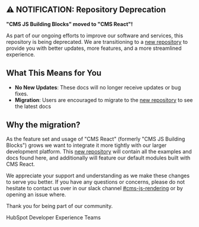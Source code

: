 ## :warning: **NOTIFICATION: Repository Deprecation**

**"CMS JS Building Blocks" moved to "CMS React"!**

As part of our ongoing efforts to improve our software and services, this repository is being deprecated. We are transitioning to a [new repository](https://github.com/HubSpot/cms-react) to provide you with better updates, more features, and a more streamlined experience.

## What This Means for You

- **No New Updates**: These docs will no longer receive updates or bug fixes.
- **Migration**: Users are encouraged to migrate to the [new repository](https://github.com/HubSpot/cms-react) to see the latest docs

## Why the migration?

As the feature set and usage of "CMS React" (formerly "CMS JS Building Blocks") grows we want to integrate it more tightly with our larger development platform. This [new repository](https://github.com/HubSpot/cms-react) will contain all the examples and docs found here, and additionally will feature our default modules built with CMS React.

We appreciate your support and understanding as we make these changes to serve you better. If you have any questions or concerns, please do not hesitate to contact us over in our slack channel [\#cms-js-rendering](https://hubspotdev.slack.com/archives/C04AY1H2204) or by opening an issue where.

Thank you for being part of our community.

HubSpot Developer Experience Teams
